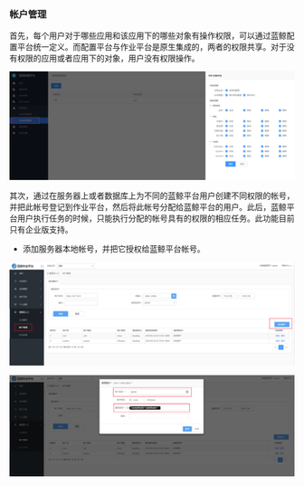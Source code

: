 ### 帐户管理 

首先，每个用户对于哪些应用和该应用下的哪些对象有操作权限，可以通过蓝鲸配置平台统一定义。而配置平台与作业平台是原生集成的，两者的权限共享。对于没有权限的应用或者应用下的对象，用户没有权限操作。

![系统权限管理](../assets/系统权限管理.png)

其次，通过在服务器上或者数据库上为不同的蓝鲸平台用户创建不同权限的帐号，并把此帐号登记到作业平台，然后将此帐号分配给蓝鲸平台的用户。此后，蓝鲸平台用户执行任务的时候，只能执行分配的帐号具有的权限的相应任务。此功能目前只有企业版支持。

- 添加服务器本地帐号，并把它授权给蓝鲸平台帐号。

![添加用户](../assets/添加用户.png)

![新增用户2](../assets/新增用户2.png)


